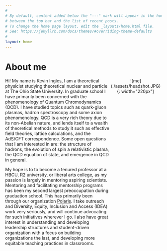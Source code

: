 ```yaml
---
#
# By default, content added below the "---" mark will appear in the home page
# between the top bar and the list of recent posts.
# To change the home page layout, edit the _layouts/home.html file.
# See: https://jekyllrb.com/docs/themes/#overriding-theme-defaults
#
layout: home
---
```


# About me

<div style="display: grid; grid-template-columns: 2fr 1fr;">
  <div sytle="text-align: just;" markdown="1">
  Hi!
  My name is Kevin Ingles, I am a theoretical physicist studying theoretical
  nuclear and particle at The Ohio State University.
  In graduate school I have primarily been concerned with the phenomenology of Quantum
  Chromodynamics (QCD).
  I have studied topics such as quark-gluon plasmas, hadron spectroscopy and some axion 
  phenomenology.
  QCD is a very rich theory due to its non-Abelian nature, and lends itself to a wealth
  of theoretical methods to study it such as effective field theories, lattice calculations,
  and the AdS/CFT correspondence.
  Some open questions that I am interested in are: the structure of hadrons, the evolution
  of spin a relativistic plasma, the QCD equation of state, and emergence in QCD in general.

  My hope is to to become a tenured professor at a HBCU, R2 university, or liberal arts college,
  as my passion is largely in mentoring aspiring scientists.
  Mentoring and facilitating mentorship programs has been my second largest preoccupation
  during graduation school.
  This has primarily been through our organization 
  [Polaris](https://physics.osu.edu/student-organizations-0/polaris-0).
  I take outreach and Diversity, Equity, Inclusion and Access (IDEA) work very seriously,
  and will continue advocating for such initiatives wherever I go.
  I also have great interest in understanding and developing leadership structures and
  student-driven organization with a focus on building organizations the last, and developing
  more equitable teaching practices in classrooms.
  </div>
  <div style="text-align: center;" markdown="1">
  ![me](./assets/headshot.JPG){: width="220px"}
  </div>
</div>

